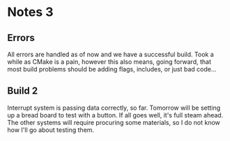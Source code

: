 # Notes 3

## Errors

All errors are handled as of now and we have a successful build. Took a while as
CMake is a pain, however this also means, going forward, that most build
problems should be adding flags, includes, or just bad code...

## Build 2

Interrupt system is passing data correctly, so far. Tomorrow will be setting up
a bread board to test with a button. If all goes well, it's full steam ahead. 
The other systems will require procuring some materials, so I do not know how
I'll go about testing them.
